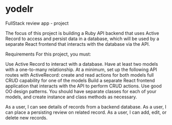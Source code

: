 # yodelr
FullStack review app - project

The focus of this project is building a Ruby API backend that uses Active Record to access and persist data in a database, which will be used by a separate React frontend that interacts with the database via the API.

Requirements
For this project, you must:

Use Active Record to interact with a database.
Have at least two models with a one-to-many relationship.
At a minimum, set up the following API routes with ActiveRecord:
create and read actions for both models
full CRUD capability for one of the models
Build a separate React frontend application that interacts with the API to perform CRUD actions.
Use good OO design patterns. You should have separate classes for each of your models, and create instance and class methods as necessary.

As a user, I can see details of records from a backend database.
As a user, I can place a persisting review on related record.
As a user, I can add, edit, or delete new records.
